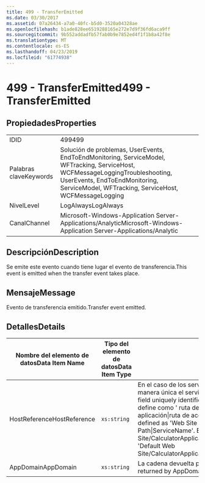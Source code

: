 ```yaml
---
title: 499 - TransferEmitted
ms.date: 03/30/2017
ms.assetid: 07a26434-a7a0-40fc-b5d0-3520a04328ae
ms.openlocfilehash: b1ade828ee6519288165e272e7d9f36fd6aca9ff
ms.sourcegitcommit: 9b552addadfb57fab0b9e7852ed4f1f1b8a42f8e
ms.translationtype: MT
ms.contentlocale: es-ES
ms.lasthandoff: 04/23/2019
ms.locfileid: "61774938"
---
```

# <a name="499---transferemitted"></a><span data-ttu-id="46b9e-102">499 - TransferEmitted</span><span class="sxs-lookup"><span data-stu-id="46b9e-102">499 - TransferEmitted</span></span>
## <a name="properties"></a><span data-ttu-id="46b9e-103">Propiedades</span><span class="sxs-lookup"><span data-stu-id="46b9e-103">Properties</span></span>  
  
|||  
|-|-|  
|<span data-ttu-id="46b9e-104">ID</span><span class="sxs-lookup"><span data-stu-id="46b9e-104">ID</span></span>|<span data-ttu-id="46b9e-105">499</span><span class="sxs-lookup"><span data-stu-id="46b9e-105">499</span></span>|  
|<span data-ttu-id="46b9e-106">Palabras clave</span><span class="sxs-lookup"><span data-stu-id="46b9e-106">Keywords</span></span>|<span data-ttu-id="46b9e-107">Solución de problemas, UserEvents, EndToEndMonitoring, ServiceModel, WFTracking, ServiceHost, WCFMessageLogging</span><span class="sxs-lookup"><span data-stu-id="46b9e-107">Troubleshooting, UserEvents, EndToEndMonitoring, ServiceModel, WFTracking, ServiceHost, WCFMessageLogging</span></span>|  
|<span data-ttu-id="46b9e-108">Nivel</span><span class="sxs-lookup"><span data-stu-id="46b9e-108">Level</span></span>|<span data-ttu-id="46b9e-109">LogAlways</span><span class="sxs-lookup"><span data-stu-id="46b9e-109">LogAlways</span></span>|  
|<span data-ttu-id="46b9e-110">Canal</span><span class="sxs-lookup"><span data-stu-id="46b9e-110">Channel</span></span>|<span data-ttu-id="46b9e-111">Microsoft-Windows-Application Server-Applications/Analytic</span><span class="sxs-lookup"><span data-stu-id="46b9e-111">Microsoft-Windows-Application Server-Applications/Analytic</span></span>|  
  
## <a name="description"></a><span data-ttu-id="46b9e-112">Descripción</span><span class="sxs-lookup"><span data-stu-id="46b9e-112">Description</span></span>  
 <span data-ttu-id="46b9e-113">Se emite este evento cuando tiene lugar el evento de transferencia.</span><span class="sxs-lookup"><span data-stu-id="46b9e-113">This event is emitted when the transfer event takes place.</span></span>  
  
## <a name="message"></a><span data-ttu-id="46b9e-114">Mensaje</span><span class="sxs-lookup"><span data-stu-id="46b9e-114">Message</span></span>  
 <span data-ttu-id="46b9e-115">Evento de transferencia emitido.</span><span class="sxs-lookup"><span data-stu-id="46b9e-115">Transfer event emitted.</span></span>  
  
## <a name="details"></a><span data-ttu-id="46b9e-116">Detalles</span><span class="sxs-lookup"><span data-stu-id="46b9e-116">Details</span></span>  
  
|<span data-ttu-id="46b9e-117">Nombre del elemento de datos</span><span class="sxs-lookup"><span data-stu-id="46b9e-117">Data Item Name</span></span>|<span data-ttu-id="46b9e-118">Tipo del elemento de datos</span><span class="sxs-lookup"><span data-stu-id="46b9e-118">Data Item Type</span></span>|<span data-ttu-id="46b9e-119">Descripción</span><span class="sxs-lookup"><span data-stu-id="46b9e-119">Description</span></span>|  
|--------------------|--------------------|-----------------|  
|<span data-ttu-id="46b9e-120">HostReference</span><span class="sxs-lookup"><span data-stu-id="46b9e-120">HostReference</span></span>|`xs:string`|<span data-ttu-id="46b9e-121">En el caso de los servicios hospedados en web, este campo identifica de manera única el servicio en la jerarquía web.</span><span class="sxs-lookup"><span data-stu-id="46b9e-121">For Web-hosted services, this field uniquely identifies the service in the Web hierarchy.</span></span> <span data-ttu-id="46b9e-122">Su formato se define como ' ruta de acceso Virtual de sitio Web de nombre de la aplicación&#124;ruta de acceso Virtual del servicio&#124;ServiceName ".</span><span class="sxs-lookup"><span data-stu-id="46b9e-122">Its format is defined as 'Web Site Name Application Virtual Path&#124;Service Virtual Path&#124;ServiceName'.</span></span> <span data-ttu-id="46b9e-123">Ejemplo: ' Default Web Site/CalculatorApplication&#124;/CalculatorService.svc&#124;CalculatorService'.</span><span class="sxs-lookup"><span data-stu-id="46b9e-123">Example: 'Default Web Site/CalculatorApplication&#124;/CalculatorService.svc&#124;CalculatorService'.</span></span>|  
|<span data-ttu-id="46b9e-124">AppDomain</span><span class="sxs-lookup"><span data-stu-id="46b9e-124">AppDomain</span></span>|`xs:string`|<span data-ttu-id="46b9e-125">La cadena devuelta por AppDomain.CurrentDomain.FriendlyName.</span><span class="sxs-lookup"><span data-stu-id="46b9e-125">The string returned by AppDomain.CurrentDomain.FriendlyName.</span></span>|
